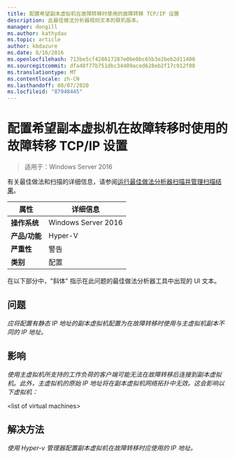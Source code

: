 ```yaml
---
title: 配置希望副本虚拟机在故障转移时使用的故障转移 TCP/IP 设置
description: 此最佳做法分析器规则文本的联机版本。
manager: dongill
ms.author: kathydav
ms.topic: article
author: kbdazure
ms.date: 8/16/2016
ms.openlocfilehash: 713be5cf428617287e0be0bc65b3e2beb2d11400
ms.sourcegitcommit: dfa48f77b751dbc34409aced628eb2f17c912f08
ms.translationtype: MT
ms.contentlocale: zh-CN
ms.lasthandoff: 08/07/2020
ms.locfileid: "87948445"
---
```

# <a name="configure-the-failover-tcpip-settings-that-you-want-the-replica-virtual-machine-to-use-in-the-event-of-a-failover"></a>配置希望副本虚拟机在故障转移时使用的故障转移 TCP/IP 设置

>适用于：Windows Server 2016

有关最佳做法和扫描的详细信息，请参阅[运行最佳做法分析器扫描并管理扫描结果](https://go.microsoft.com/fwlink/p/?LinkID=223177)。

|属性|详细信息|
|-|-|
|**操作系统**|Windows Server 2016|
|**产品/功能**|Hyper-V|
|**严重性**|警告|
|**类别**|配置|

在以下部分中，"斜体" 指示在此问题的最佳做法分析器工具中出现的 UI 文本。

## <a name="issue"></a>问题
*应将配置有静态 IP 地址的副本虚拟机配置为在故障转移时使用与主虚拟机副本不同的 IP 地址。*

## <a name="impact"></a>影响
*使用主虚拟机所支持的工作负荷的客户端可能无法在故障转移后连接到副本虚拟机。此外，主虚拟机的原始 IP 地址将在副本虚拟机网络拓扑中无效。这会影响以下虚拟机：*

\<list of virtual machines>

## <a name="resolution"></a>解决方法
*使用 Hyper-v 管理器配置副本虚拟机在故障转移时应使用的 IP 地址。*



